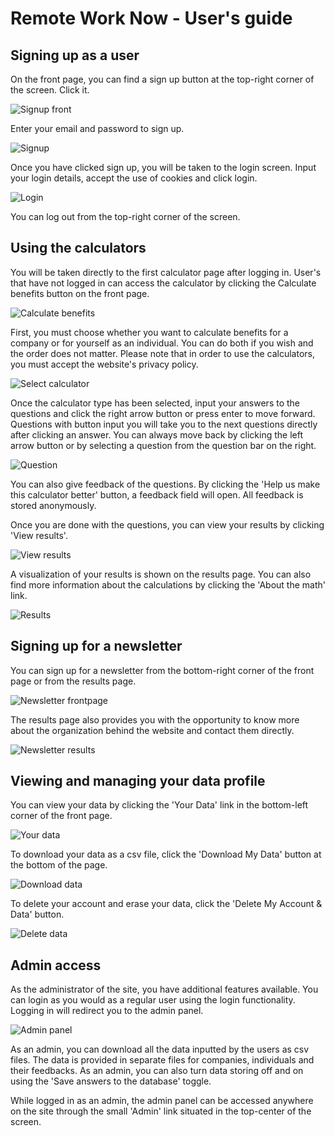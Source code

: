 # Remote Work Now - User's guide

## Signing up as a user

On the front page, you can find a sign up button at the top-right corner of the screen. Click it.

![Signup front](pictures/signup_front.png)

Enter your email and password to sign up. 

![Signup](pictures/signup.png)

Once you have clicked sign up, you will be taken to the login screen. Input your login details, accept the use of cookies and click login.

![Login](pictures/login.png)

You can log out from the top-right corner of the screen.


## Using the calculators

You will be taken directly to the first calculator page after logging in. User's that have not logged in can access the calculator by clicking the Calculate benefits button on the front page.

![Calculate benefits](pictures/start_calculator.png)

First, you must choose whether you want to calculate benefits for a company or for yourself as an individual. You can do both if you wish and the order does not matter. Please note that in order to use the calculators, you must accept the website's privacy policy.

![Select calculator](pictures/select_calculator.png)

Once the calculator type has been selected, input your answers to the questions and click the right arrow button or press enter to move forward. Questions with button input you will take you to the next questions directly after clicking an answer. You can always move back by clicking the left arrow button or by selecting a question from the question bar on the right.

![Question](pictures/question.png)

You can also give feedback of the questions. By clicking the 'Help us make this calculator better' button, a feedback field will open. All feedback is stored anonymously.

Once you are done with the questions, you can view your results by clicking 'View results'.

![View results](pictures/view_results.png)

A visualization of your results is shown on the results page. You can also find more information about the calculations by clicking the 'About the math' link.

![Results](pictures/results.png)


## Signing up for a newsletter

You can sign up for a newsletter from the bottom-right corner of the front page or from the results page.

![Newsletter frontpage](pictures/newsletter_front.png)


The results page also provides you with the opportunity to know more about the organization behind the website and contact them directly.

![Newsletter results](pictures/connect.png)


## Viewing and managing your data profile

You can view your data by clicking the 'Your Data' link in the bottom-left corner of the front page.

![Your data](pictures/your_data.png)

To download your data as a csv file, click the 'Download My Data' button at the bottom of the page.

![Download data](pictures/download_data.png)

To delete your account and erase your data, click the 'Delete My Account & Data' button.

![Delete data](pictures/delete_data.png)


## Admin access

As the administrator of the site, you have additional features available. You can login as you would as a regular user using the login functionality. Logging in will redirect you to the admin panel.

![Admin panel](pictures/admin.png)

As an admin, you can download all the data inputted by the users as csv files. The data is provided in separate files for companies, individuals and their feedbacks. As an admin, you can also turn data storing off and on using the 'Save answers to the database' toggle. 

While logged in as an admin, the admin panel can be accessed anywhere on the site through the small 'Admin' link situated in the top-center of the screen.